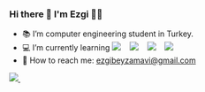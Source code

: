 ### Hi there 👋 I'm Ezgi :woman_technologist:
 
<!--
**ezgimav/ezgimav** is a ✨ _special_ ✨ repository because its `README.md` (this file) appears on your GitHub profile.
-->

- :books: I’m computer engineering student in Turkey.
- :computer: I’m currently learning <img src="https://img.shields.io/badge/Java-ED8B00?style=for-the-badge&logo=java&logoColor=white" />
  </a>&nbsp;&nbsp; <img src="https://img.shields.io/badge/HTML-239120?style=for-the-badge&logo=html5&logoColor=white" /> </a>&nbsp;&nbsp; <img src="https://img.shields.io/badge/CSS-239120?&style=for-the-badge&logo=css3&logoColor=white" /> </a>&nbsp;&nbsp;  <img src="https://img.shields.io/badge/JavaScript-F7DF1E?style=for-the-badge&logo=javascript&logoColor=black" /> </a>&nbsp;&nbsp; 
- :e-mail: How to reach me:
ezgibeyzamavi@gmail.com
 <a href="https://www.linkedin.com/in/ezgi-mavi/">
    <img src="https://img.shields.io/badge/linkedin-%230077B5.svg?&style=for-the-badge&logo=linkedin&logoColor=white" />
  </a>&nbsp;&nbsp;  
 


